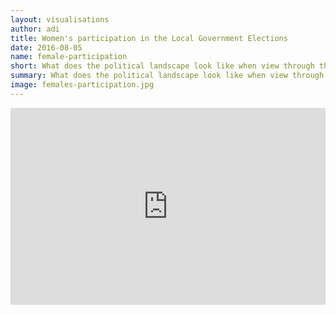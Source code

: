 ```yaml
---
layout: visualisations
author: adi
title: Women's participation in the Local Government Elections
date: 2016-08-05
name: female-participation
short: What does the political landscape look like when view through the lens of gender equality. This discussion explores this question.
summary: What does the political landscape look like when view through the lens of gener equality. This discussion explores this question.
image: females-participation.jpg
---
```


<iframe width="100%" height="315" src="https://www.youtube.com/embed/QUN5movwJvk" frameborder="0" allow="autoplay; encrypted-media" allowfullscreen></iframe>